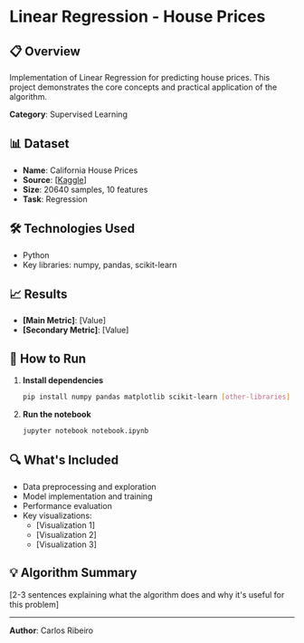# Linear Regression - House Prices

## 📋 Overview

Implementation of Linear Regression for predicting house prices. This project demonstrates the core concepts and practical application of the algorithm.

**Category**: Supervised Learning

## 📊 Dataset

- **Name**: California House Prices
- **Source**: [[Kaggle](https://www.kaggle.com/datasets/shibumohapatra/house-price/data)]
- **Size**: 20640 samples, 10 features
- **Task**: Regression

## 🛠️ Technologies Used

- Python
- Key libraries: numpy, pandas, scikit-learn

## 📈 Results

- **[Main Metric]**: [Value]
- **[Secondary Metric]**: [Value]

## 🚀 How to Run

1. **Install dependencies**
   ```bash
   pip install numpy pandas matplotlib scikit-learn [other-libraries]
   ```

2. **Run the notebook**
   ```bash
   jupyter notebook notebook.ipynb
   ```

## 🔍 What's Included

- Data preprocessing and exploration
- Model implementation and training
- Performance evaluation
- Key visualizations:
  - [Visualization 1]
  - [Visualization 2]
  - [Visualization 3]

## 💡 Algorithm Summary

[2-3 sentences explaining what the algorithm does and why it's useful for this problem]

---

**Author**: Carlos Ribeiro